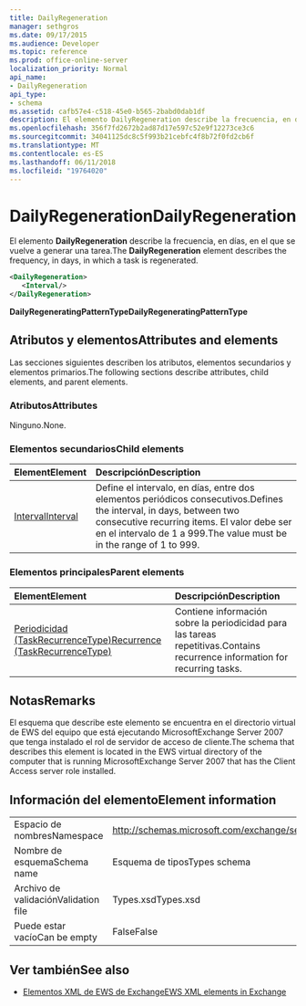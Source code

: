 ```yaml
---
title: DailyRegeneration
manager: sethgros
ms.date: 09/17/2015
ms.audience: Developer
ms.topic: reference
ms.prod: office-online-server
localization_priority: Normal
api_name:
- DailyRegeneration
api_type:
- schema
ms.assetid: cafb57e4-c518-45e0-b565-2babd0dab1df
description: El elemento DailyRegeneration describe la frecuencia, en días, en el que se vuelve a generar una tarea.
ms.openlocfilehash: 356f7fd2672b2ad87d17e597c52e9f12273ce3c6
ms.sourcegitcommit: 34041125dc8c5f993b21cebfc4f8b72f0fd2cb6f
ms.translationtype: MT
ms.contentlocale: es-ES
ms.lasthandoff: 06/11/2018
ms.locfileid: "19764020"
---
```

# <a name="dailyregeneration"></a><span data-ttu-id="1ac14-103">DailyRegeneration</span><span class="sxs-lookup"><span data-stu-id="1ac14-103">DailyRegeneration</span></span>

<span data-ttu-id="1ac14-104">El elemento **DailyRegeneration** describe la frecuencia, en días, en el que se vuelve a generar una tarea.</span><span class="sxs-lookup"><span data-stu-id="1ac14-104">The **DailyRegeneration** element describes the frequency, in days, in which a task is regenerated.</span></span> 
  
```xml
<DailyRegeneration>
   <Interval/>
</DailyRegeneration>
```

<span data-ttu-id="1ac14-105">**DailyRegeneratingPatternType**</span><span class="sxs-lookup"><span data-stu-id="1ac14-105">**DailyRegeneratingPatternType**</span></span>

## <a name="attributes-and-elements"></a><span data-ttu-id="1ac14-106">Atributos y elementos</span><span class="sxs-lookup"><span data-stu-id="1ac14-106">Attributes and elements</span></span>

<span data-ttu-id="1ac14-107">Las secciones siguientes describen los atributos, elementos secundarios y elementos primarios.</span><span class="sxs-lookup"><span data-stu-id="1ac14-107">The following sections describe attributes, child elements, and parent elements.</span></span>
  
### <a name="attributes"></a><span data-ttu-id="1ac14-108">Atributos</span><span class="sxs-lookup"><span data-stu-id="1ac14-108">Attributes</span></span>

<span data-ttu-id="1ac14-109">Ninguno.</span><span class="sxs-lookup"><span data-stu-id="1ac14-109">None.</span></span>
  
### <a name="child-elements"></a><span data-ttu-id="1ac14-110">Elementos secundarios</span><span class="sxs-lookup"><span data-stu-id="1ac14-110">Child elements</span></span>

|<span data-ttu-id="1ac14-111">**Element**</span><span class="sxs-lookup"><span data-stu-id="1ac14-111">**Element**</span></span>|<span data-ttu-id="1ac14-112">**Descripción**</span><span class="sxs-lookup"><span data-stu-id="1ac14-112">**Description**</span></span>|
|:-----|:-----|
|[<span data-ttu-id="1ac14-113">Interval</span><span class="sxs-lookup"><span data-stu-id="1ac14-113">Interval</span></span>](interval.md) <br/> |<span data-ttu-id="1ac14-114">Define el intervalo, en días, entre dos elementos periódicos consecutivos.</span><span class="sxs-lookup"><span data-stu-id="1ac14-114">Defines the interval, in days, between two consecutive recurring items.</span></span> <span data-ttu-id="1ac14-115">El valor debe ser en el intervalo de 1 a 999.</span><span class="sxs-lookup"><span data-stu-id="1ac14-115">The value must be in the range of 1 to 999.</span></span>  <br/> |
   
### <a name="parent-elements"></a><span data-ttu-id="1ac14-116">Elementos principales</span><span class="sxs-lookup"><span data-stu-id="1ac14-116">Parent elements</span></span>

|<span data-ttu-id="1ac14-117">**Element**</span><span class="sxs-lookup"><span data-stu-id="1ac14-117">**Element**</span></span>|<span data-ttu-id="1ac14-118">**Descripción**</span><span class="sxs-lookup"><span data-stu-id="1ac14-118">**Description**</span></span>|
|:-----|:-----|
|[<span data-ttu-id="1ac14-119">Periodicidad (TaskRecurrenceType)</span><span class="sxs-lookup"><span data-stu-id="1ac14-119">Recurrence (TaskRecurrenceType)</span></span>](recurrence-taskrecurrencetype.md) <br/> |<span data-ttu-id="1ac14-120">Contiene información sobre la periodicidad para las tareas repetitivas.</span><span class="sxs-lookup"><span data-stu-id="1ac14-120">Contains recurrence information for recurring tasks.</span></span>  <br/> |
   
## <a name="remarks"></a><span data-ttu-id="1ac14-121">Notas</span><span class="sxs-lookup"><span data-stu-id="1ac14-121">Remarks</span></span>

<span data-ttu-id="1ac14-122">El esquema que describe este elemento se encuentra en el directorio virtual de EWS del equipo que está ejecutando MicrosoftExchange Server 2007 que tenga instalado el rol de servidor de acceso de cliente.</span><span class="sxs-lookup"><span data-stu-id="1ac14-122">The schema that describes this element is located in the EWS virtual directory of the computer that is running MicrosoftExchange Server 2007 that has the Client Access server role installed.</span></span>
  
## <a name="element-information"></a><span data-ttu-id="1ac14-123">Información del elemento</span><span class="sxs-lookup"><span data-stu-id="1ac14-123">Element information</span></span>

|||
|:-----|:-----|
|<span data-ttu-id="1ac14-124">Espacio de nombres</span><span class="sxs-lookup"><span data-stu-id="1ac14-124">Namespace</span></span>  <br/> |http://schemas.microsoft.com/exchange/services/2006/types  <br/> |
|<span data-ttu-id="1ac14-125">Nombre de esquema</span><span class="sxs-lookup"><span data-stu-id="1ac14-125">Schema name</span></span>  <br/> |<span data-ttu-id="1ac14-126">Esquema de tipos</span><span class="sxs-lookup"><span data-stu-id="1ac14-126">Types schema</span></span>  <br/> |
|<span data-ttu-id="1ac14-127">Archivo de validación</span><span class="sxs-lookup"><span data-stu-id="1ac14-127">Validation file</span></span>  <br/> |<span data-ttu-id="1ac14-128">Types.xsd</span><span class="sxs-lookup"><span data-stu-id="1ac14-128">Types.xsd</span></span>  <br/> |
|<span data-ttu-id="1ac14-129">Puede estar vacío</span><span class="sxs-lookup"><span data-stu-id="1ac14-129">Can be empty</span></span>  <br/> |<span data-ttu-id="1ac14-130">False</span><span class="sxs-lookup"><span data-stu-id="1ac14-130">False</span></span>  <br/> |
   
## <a name="see-also"></a><span data-ttu-id="1ac14-131">Ver también</span><span class="sxs-lookup"><span data-stu-id="1ac14-131">See also</span></span>

- [<span data-ttu-id="1ac14-132">Elementos XML de EWS de Exchange</span><span class="sxs-lookup"><span data-stu-id="1ac14-132">EWS XML elements in Exchange</span></span>](ews-xml-elements-in-exchange.md)

